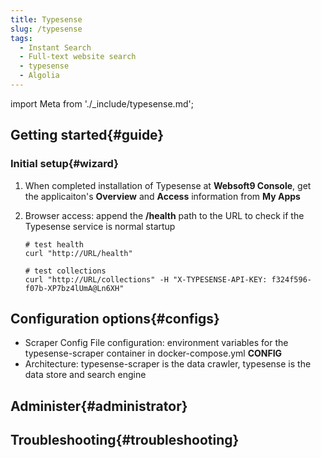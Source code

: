 ```yaml
---
title: Typesense
slug: /typesense
tags:
  - Instant Search
  - Full-text website search
  - typesense
  - Algolia
---
```


import Meta from './_include/typesense.md';

<Meta name="meta" />

## Getting started{#guide}

### Initial setup{#wizard}

1. When completed installation of Typesense at **Websoft9 Console**, get the applicaiton's **Overview** and **Access** information from **My Apps**  

2. Browser access: append the **/health** path to the URL to check if the Typesense service is normal startup
    ```
    # test health
    curl "http://URL/health"

    # test collections
    curl "http://URL/collections" -H "X-TYPESENSE-API-KEY: f324f596-f07b-XP7bz4lUmA@Ln6XH"
    ```

## Configuration options{#configs}

- Scraper Config File configuration: environment variables for the typesense-scraper container in docker-compose.yml **CONFIG**
- Architecture: typesense-scraper is the data crawler, typesense is the data store and search engine

## Administer{#administrator}

## Troubleshooting{#troubleshooting}


